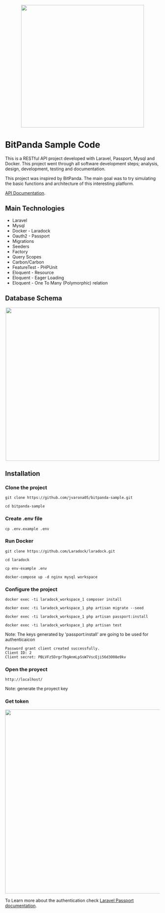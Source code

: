 <p align="center"><img src="https://theme.zdassets.com/theme_assets/624144/6a8455c16fd14684884098941e1317cc5173b353.png" width="400"></p>

# BitPanda Sample Code

This is a RESTful API project developed with Laravel, Passport, Mysql and Docker. This project went through all software development steps; analysis, design, development, testing and documentation.

This project was inspired by BitPanda. The main goal was to try simulating the basic functions and architecture of this interesting platform.

[API Documentation](https://jvarona05.github.io/bitpanda-sample/public/docs/).

## Main Technologies

- Laravel
- Mysql
- Docker - Laradock
- Oauth2 - Passport
- Migrations
- Seeders
- Factory
- Query Scopes
- Carbon/Carbon
- FeatureTest - PHPUnit
- Eloquent - Resource
- Eloquent - Eager Loading
- Eloquent - One To Many (Polymorphic) relation

## Database Schema

<p align="center"><img src="https://i.imgur.com/Olhdq3X.png" width="500"></p>

## Installation

### Clone the project

```
git clone https://github.com/jvarona05/bitpanda-sample.git

cd bitpanda-sample
```

### Create .env file

```
cp .env.example .env
```

### Run Docker

```
git clone https://github.com/Laradock/laradock.git

cd laradock

cp env-example .env

docker-compose up -d nginx mysql workspace 
```

### Configure the project

```
docker exec -ti laradock_workspace_1 composer install

docker exec -ti laradock_workspace_1 php artisan migrate --seed

docker exec -ti laradock_workspace_1 php artisan passport:install

docker exec -ti laradock_workspace_1 php artisan test
```

Note: The keys generated by 'passport:install' are going to be used for authenticaicon
```
Password grant client created successfully.
Client ID: 2
Client secret: PBLVFz5Drgr7bgAnmLpSsW7VscEji56d3O08e9kv
```

### Open the proyect

```
http://localhost/
```
 
 Note: generate the proyect key

 ### Get token

<p align="center"><img src="https://i.imgur.com/lW6faS9.png" width="600"></p>

To Learn more about the authentication check [Laravel Passport documentation](https://laravel.com/docs/7.x/passport).

